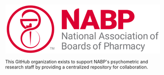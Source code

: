 

![NABP-logo](./profile/NABP_Master_Logo_2c.png)

This GitHub organization exists to support NABP's psychometric and research staff by providing a centralized repository for collaboration.
